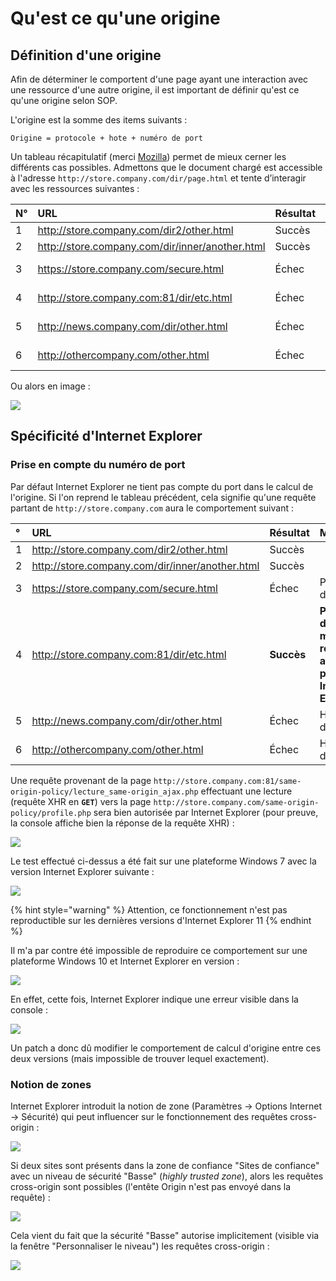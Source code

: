 # Qu'est ce qu'une origine

## Définition d'une origine

Afin de déterminer le comportent d'une page ayant une interaction avec une ressource d'une autre origine, il est important de définir qu'est ce qu'une origine selon SOP.

L'origine est la somme des items suivants :

`Origine = protocole + hote + numéro de port`

Un tableau récapitulatif \(merci [Mozilla](https://developer.mozilla.org/fr/docs/Web/Security/Same_origin_policy_for_JavaScript)\) permet de mieux cerner les différents cas possibles. Admettons que le document chargé est accessible à l'adresse `http://store.company.com/dir/page.html` et tente d’interagir avec les ressources suivantes :

| N° | URL | Résultat | Motif |
| :--- | :--- | :--- | :--- |
| 1 | http://store.company.com/dir2/other.html | Succès |  |
| 2 | http://store.company.com/dir/inner/another.html | Succès |  |
| 3 | https://store.company.com/secure.html | Échec | Protocole différent |
| 4 | http://store.company.com:81/dir/etc.html | Échec | Port différent |
| 5 | http://news.company.com/dir/other.html | Échec | Hôte différent |
| 6 | http://othercompany.com/other.html | Échec | Hôte différent |

Ou alors en image :

![](../../.gitbook/assets/605cf6d3e2afa79a367f78d7b577c8b6.png)

## Spécificité d'Internet Explorer

### Prise en compte du numéro de port

Par défaut Internet Explorer ne tient pas compte du port dans le calcul de l'origine. Si l'on reprend le tableau précédent, cela signifie qu'une requête partant de `http://store.company.com` aura le comportement suivant :

| ° | URL | Résultat | Motif |
| :--- | :--- | :--- | :--- |
| 1 | http://store.company.com/dir2/other.html | Succès |  |
| 2 | http://store.company.com/dir/inner/another.html | Succès |  |
| 3 | https://store.company.com/secure.html | Échec | Protocole différent |
| 4 | http://store.company.com:81/dir/etc.html | **Succès** | **Port différent mais requête acceptée par Internet Explorer** |
| 5 | http://news.company.com/dir/other.html | Échec | Hôte différent |
| 6 | http://othercompany.com/other.html | Échec | Hôte différent |

Une requête provenant de la page `http://store.company.com:81/same-origin-policy/lecture_same-origin_ajax.php` effectuant une lecture \(requête XHR en **`GET`**\) vers la page `http://store.company.com/same-origin-policy/profile.php` sera bien autorisée par Internet Explorer \(pour preuve, la console affiche bien la réponse de la requête XHR\) :

![](../../.gitbook/assets/fd824c1cec30507195a4dd9b2f7d2d4c%20%281%29.png)

Le test effectué ci-dessus a été fait sur une plateforme Windows 7 avec la version Internet Explorer suivante :

![](../../.gitbook/assets/9e591ff33d5c07f9bddacc0854b93844.png)

{% hint style="warning" %}
Attention, ce fonctionnement n'est pas reproductible sur les dernières versions d'Internet Explorer 11
{% endhint %}

Il m'a par contre été impossible de reproduire ce comportement sur une plateforme Windows 10 et Internet Explorer en version :

![](../../.gitbook/assets/f0820bb0edf8a5b76df21b0c1f7ef182.png)

En effet, cette fois, Internet Explorer indique une erreur visible dans la console :

![](../../.gitbook/assets/4e0e2a0fe1d041ced210dc8ab89bfe4c.png)

Un patch a donc dû modifier le comportement de calcul d'origine entre ces deux versions \(mais impossible de trouver lequel exactement\).

### Notion de zones

Internet Explorer introduit la notion de zone \(Paramètres -&gt; Options Internet -&gt; Sécurité\) qui peut influencer sur le fonctionnement des requêtes cross-origin :

![](../../.gitbook/assets/6b0bbf7ab4e11f54ca2a36ca88a67ca4.png)

Si deux sites sont présents dans la zone de confiance "Sites de confiance" avec un niveau de sécurité "Basse" \(_highly trusted zone_\), alors les requêtes cross-origin sont possibles \(l'entête Origin n'est pas envoyé dans la requête\) :

![](../../.gitbook/assets/b6bcb31f494afb4119bbca3725d21d59.png)

Cela vient du fait que la sécurité "Basse" autorise implicitement \(visible via la fenêtre "Personnaliser le niveau"\) les requêtes cross-origin :

![](../../.gitbook/assets/391ef6a8e9aadce033f6a469b14fe335.png)



